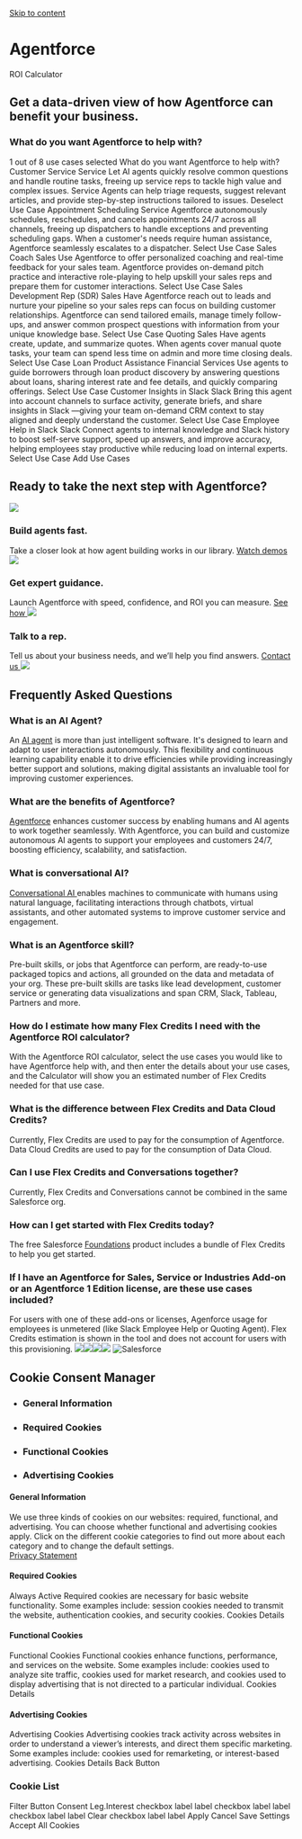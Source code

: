 [ Skip to content ](https://www.salesforce.com/agentforce/ai-agents-roi-calculator/#main-content)
#  Agentforce  
ROI Calculator
## Get a data-driven view of how Agentforce can benefit your business.
### What do you want Agentforce to help with?
1 out of 8 use cases selected
What do you want Agentforce to help with?
Customer Service
Service
Let AI agents quickly resolve common questions and handle routine tasks, freeing up service reps to tackle high value and complex issues. Service Agents can help triage requests, suggest relevant articles, and provide step-by-step instructions tailored to issues.
Deselect Use Case
Appointment Scheduling
Service
Agentforce autonomously schedules, reschedules, and cancels appointments 24/7 across all channels, freeing up dispatchers to handle exceptions and preventing scheduling gaps. When a customer's needs require human assistance, Agentforce seamlessly escalates to a dispatcher.
Select Use Case
Sales Coach
Sales
Use Agentforce to offer personalized coaching and real-time feedback for your sales team. Agentforce provides on-demand pitch practice and interactive role-playing to help upskill your sales reps and prepare them for customer interactions.
Select Use Case
Sales Development Rep (SDR)
Sales
Have Agentforce reach out to leads and nurture your pipeline so your sales reps can focus on building customer relationships. Agentforce can send tailored emails, manage timely follow-ups, and answer common prospect questions with information from your unique knowledge base.
Select Use Case
Quoting
Sales
Have agents create, update, and summarize quotes. When agents cover manual quote tasks, your team can spend less time on admin and more time closing deals.
Select Use Case
Loan Product Assistance
Financial Services
Use agents to guide borrowers through loan product discovery by answering questions about loans, sharing interest rate and fee details, and quickly comparing offerings.
Select Use Case
Customer Insights in Slack
Slack
Bring this agent into account channels to surface activity, generate briefs, and share insights in Slack —giving your team on-demand CRM context to stay aligned and deeply understand the customer.
Select Use Case
Employee Help in Slack
Slack
Connect agents to internal knowledge and Slack history to boost self-serve support, speed up answers, and improve accuracy, helping employees stay productive while reducing load on internal experts.
Select Use Case
Add Use Cases
##  Ready to take the next step with Agentforce? 
![](https://wp.sfdcdigital.com/en-us/wp-content/uploads/sites/4/2024/08/play.svg)
###  Build agents fast. 
Take a closer look at how agent building works in our library.
[ Watch demos ](https://www.salesforce.com/form/agentforce/demo/?d=pb)
![](https://wp.sfdcdigital.com/en-us/wp-content/uploads/sites/4/2024/08/groups.svg)
###  Get expert guidance. 
Launch Agentforce with speed, confidence, and ROI you can measure.
[ See how ](https://www.salesforce.com/en-us/wp-content/uploads/sites/4/documents/datasheets/agentforce-phase-0-datasheet.pdf)
![](https://wp.sfdcdigital.com/en-us/wp-content/uploads/sites/4/2024/08/call.svg)
###  Talk to a rep. 
Tell us about your business needs, and we’ll help you find answers.
[ Contact us ](https://www.salesforce.com/form/agentforce/contact-us/?d=pb%20)
![](https://wp.sfdcdigital.com/en-us/wp-content/uploads/sites/4/2024/10/contact-us-background-contour-min.png?w=1024)
##  Frequently Asked Questions 
###  What is an AI Agent? 
An [AI agent](https://www.salesforce.com/agentforce/ai-agents/) is more than just intelligent software. It's designed to learn and adapt to user interactions autonomously. This flexibility and continuous learning capability enable it to drive efficiencies while providing increasingly better support and solutions, making digital assistants an invaluable tool for improving customer experiences.
###  What are the benefits of Agentforce? 
[Agentforce](https://www.salesforce.com/agentforce/) enhances customer success by enabling humans and AI agents to work together seamlessly.
With Agentforce, you can build and customize autonomous AI agents to support your employees and customers 24/7, boosting efficiency, scalability, and satisfaction.
###  What is conversational AI? 
[Conversational AI ](https://www.salesforce.com/artificial-intelligence/what-is-conversational-ai/)enables machines to communicate with humans using natural language, facilitating interactions through chatbots, virtual assistants, and other automated systems to improve customer service and engagement.
###  What is an Agentforce skill? 
Pre-built skills, or jobs that Agentforce can perform, are ready-to-use packaged topics and actions, all grounded on the data and metadata of your org. These pre-built skills are tasks like lead development, customer service or generating data visualizations and span CRM, Slack, Tableau, Partners and more.
###  How do I estimate how many Flex Credits I need with the Agentforce ROI calculator? 
With the Agentforce ROI calculator, select the use cases you would like to have Agentforce help with, and then enter the details about your use cases, and the Calculator will show you an estimated number of Flex Credits needed for that use case.
###  What is the difference between Flex Credits and Data Cloud Credits? 
Currently, Flex Credits are used to pay for the consumption of Agentforce. Data Cloud Credits are used to pay for the consumption of Data Cloud.
###  Can I use Flex Credits and Conversations together? 
Currently, Flex Credits and Conversations cannot be combined in the same Salesforce org.
###  How can I get started with Flex Credits today? 
The free Salesforce [Foundations](https://www.salesforce.com/crm/foundations/) product includes a bundle of Flex Credits to help you get started.
###  If I have an Agentforce for Sales, Service or Industries Add-on or an Agentforce 1 Edition license, are these use cases included? 
For users with one of these add-ons or licenses, Agenforce usage for employees is unmetered (like Slack Employee Help or Quoting Agent). Flex Credits estimation is shown in the tool and does not account for users with this provisioning. 
[](tel:18006649073)
![](https://px.ads.linkedin.com/collect/?pid=9838&conversionId=5840410&fmt=gif)![](https://t.co/1/i/adsct?bci=4&dv=UTC%26en-US%2Cen%26Google%20Inc.%26Linux%20x86_64%26255%261080%26600%264%2624%261080%26600%260%26na&eci=3&event=%7B%7D&event_id=39257ede-e222-42a4-9d6c-428fb4793e47&integration=gtm&p_id=Twitter&p_user_id=0&pl_id=df738a83-b2b7-4231-b3ef-2bb8ca31ff41&pt=Agentforce%20ROI%20Calculator%20%7C%20Salesforce&tw_document_href=https%3A%2F%2Fwww.salesforce.com%2Fagentforce%2Fai-agents-roi-calculator%2F&tw_iframe_status=0&txn_id=o7f4b&type=javascript&version=2.3.34)![](https://analytics.twitter.com/1/i/adsct?bci=4&dv=UTC%26en-US%2Cen%26Google%20Inc.%26Linux%20x86_64%26255%261080%26600%264%2624%261080%26600%260%26na&eci=3&event=%7B%7D&event_id=39257ede-e222-42a4-9d6c-428fb4793e47&integration=gtm&p_id=Twitter&p_user_id=0&pl_id=df738a83-b2b7-4231-b3ef-2bb8ca31ff41&pt=Agentforce%20ROI%20Calculator%20%7C%20Salesforce&tw_document_href=https%3A%2F%2Fwww.salesforce.com%2Fagentforce%2Fai-agents-roi-calculator%2F&tw_iframe_status=0&txn_id=o7f4b&type=javascript&version=2.3.34)![](https://id.rlcdn.com/464526.gif)
![Salesforce](https://a.sfdcstatic.com/digital/one-trust/core/stable/consent/8e783e8c-0ad0-475d-8fca-4a03afa0a02a/01938ba0-2bc1-7129-9a4c-e70d4380975d/logos/ddb906c9-f57b-40fc-85a1-c8bcbc371b0d/6a33a761-886e-4860-8e17-abc0832f7a62/corporate_logo_big.png)
## Cookie Consent Manager
  * ### General Information
  * ### Required Cookies
  * ### Functional Cookies
  * ### Advertising Cookies


#### General Information
We use three kinds of cookies on our websites: required, functional, and advertising. You can choose whether functional and advertising cookies apply. Click on the different cookie categories to find out more about each category and to change the default settings.   
[Privacy Statement](https://www.salesforce.com/company/privacy/full_privacy/)
#### Required Cookies
Always Active
Required cookies are necessary for basic website functionality. Some examples include: session cookies needed to transmit the website, authentication cookies, and security cookies.
Cookies Details‎
#### Functional Cookies
Functional Cookies
Functional cookies enhance functions, performance, and services on the website. Some examples include: cookies used to analyze site traffic, cookies used for market research, and cookies used to display advertising that is not directed to a particular individual.
Cookies Details‎
#### Advertising Cookies
Advertising Cookies
Advertising cookies track activity across websites in order to understand a viewer’s interests, and direct them specific marketing. Some examples include: cookies used for remarketing, or interest-based advertising.
Cookies Details‎
Back Button
### Cookie List
Filter Button
Consent Leg.Interest
checkbox label label
checkbox label label
checkbox label label
Clear
checkbox label label
Apply Cancel
Save Settings
Accept All Cookies
[](https://onetrust.com/poweredbyonetrust)
